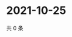 # 2021-10-25

共 0 条

<!-- BEGIN WEIBO -->
<!-- 最后更新时间 Mon Oct 25 2021 18:15:58 GMT+0800 (China Standard Time) -->

<!-- END WEIBO -->
